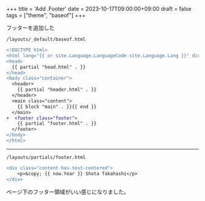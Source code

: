 +++
title = 'Add .Footer'
date = 2023-10-17T09:00:00+09:00
draft = false
tags = ["theme", "baseof"]
+++

フッターを追加した

``/layouts/_default/baseof.html``

```diff
<!DOCTYPE html>
<html lang="{{ or site.Language.LanguageCode site.Language.Lang }}" dir="{{ or site.Language.LanguageDirection `ltr` }}">
<head>
  {{ partial "head.html" . }}
</head>
<body class="container">
  <header>
    {{ partial "header.html" . }}
  </header>
  <main class="content">
    {{ block "main" . }}{{ end }}
  </main>
+  <footer class="footer">
    {{ partial "footer.html" . }}
  </footer>
</body>
</html>

```

---

``/layouts/partials/footer.html``

```diff
<div class="content has-text-centered">
    <p>&copy; {{ now.Year }} Shota Takahashi</p>
</div>
```

ページ下のフッター領域がいい感じになりました。